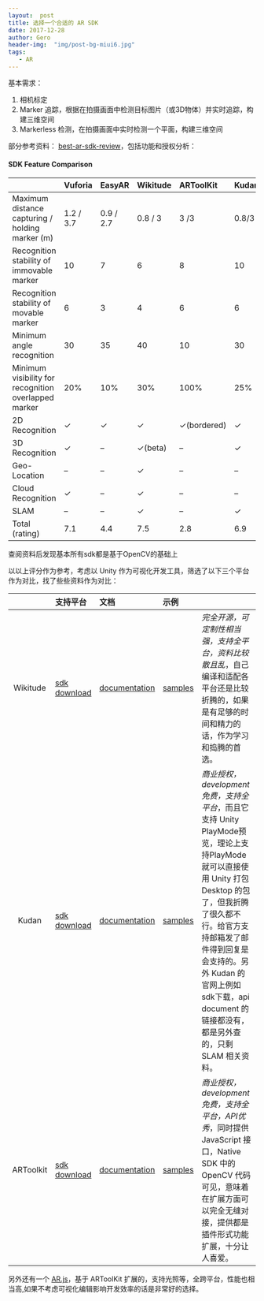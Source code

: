 ```yaml
---
layout:  post
title: 选择一个合适的 AR SDK
date: 2017-12-28
author: Gero
header-img:  "img/post-bg-miui6.jpg"
tags:
   - AR
---
```


基本需求：

1. 相机标定
2. Marker 追踪，根据在拍摄画面中检测目标图片（或3D物体）并实时追踪，构建三维空间
3. Markerless 检测，在拍摄画面中实时检测一个平面，构建三维空间

部分参考资料： [best-ar-sdk-review](https://thinkmobiles.com/blog/best-ar-sdk-review/)，包括功能和授权分析：

####  SDK Feature Comparison 

|  |Vuforia| EasyAR| Wikitude|   ARToolKit|  Kudan|  MaxST|  Xzimg|  NyARToolKit|
|:--|:--|:--|:--|:--|:--|:--|:--|:--|
|Maximum distance capturing / holding marker (m)|1.2 / 3.7|   0.9 / 2.7|  0.8 / 3 |3 /3|  0.8/3|0.5/0.9|  0.7 / 5 |0.7 / 1|
|Recognition stability of immovable marker    |10 |7  |6| 8   |10|    7   |8  |5|
|Recognition stability of movable marker  |6| 3   |4| 6   |6| 2   |7| 3|
|Minimum angle recognition    |30|    35| 40| 10| 30  |50|    35| 45|
|Minimum visibility for recognition overlapped marker|    20% |10%|   30%|    100%|   25% |  50%  |10%    | 75%|
|2D Recognition|  ✓   |✓| ✓|  ✓(bordered)|    ✓   |✓| ✓|  ✓|
|3D Recognition|  ✓|  –   |✓(beta)    |–| ✓|  ✓   |–| –|
|Geo-Location|    –|  –|✓|–   |–  |–  |–| –|
|Cloud Recognition|   ✓   |–  |✓| –|  –|–|    –|  –|
|SLAM|    –   |–| ✓|  –|  ✓|  ✓   |–| –|
|Total (rating)|7.1|  4.4 |7.5|   2.8|    6.9|    5.2|    4.7|    3.1|
查阅资料后发现基本所有sdk都是基于OpenCV的基础上

以以上评分作为参考，考虑以 Unity 作为可视化开发工具，筛选了以下三个平台作为对比，找了些些资料作为对比：

|  | 支持平台| 文档 | 示例 | |
|:--:|:--|:--|:--|:--|
| Wikitude | [sdk download][1] |[documentation][3] |[samples][1]|*完全开源，可定制性相当强，支持全平台，资料比较散且乱*，自己编译和适配各平台还是比较折腾的，如果是有足够的时间和精力的话，作为学习和捣腾的首选。
| Kudan| [sdk download][2]| [documentation][4]|[samples][7]|*商业授权，development免费，支持全平台*，而且它支持 Unity PlayMode预览，理论上支持PlayMode就可以直接使用 Unity 打包 Desktop 的包了，但我折腾了很久都不行。给官方支持邮箱发了邮件得到回复是会支持的。另外 Kudan 的官网上例如 sdk下载，api document 的链接都没有，都是另外查的，只剩 SLAM 相关资料。
| ARToolkit |[sdk download][6]|[documentation][5]|[samples][8]|*商业授权，development免费，支持全平台，API优秀*，同时提供 JavaScript 接口，Native SDK 中的 OpenCV 代码可见，意味着在扩展方面可以完全无缝对接，提供都是插件形式功能扩展，十分让人喜爱。

另外还有一个 [AR.js](https://github.com/jeromeetienne/AR.js)，基于 ARToolKit 扩展的，支持光照等，全跨平台，性能也相当高,如果不考虑可视化编辑影响开发效率的话是非常好的选择。

[1]:https://www.wikitude.com/download/

[2]:https://www.kudan.eu/download-kudan-ar-sdk/

[3]:https://www.wikitude.com/external/doc/documentation/

[4]:https://kudan.readme.io/docs/getting-started

[5]:https://archive.artoolkit.org/documentation/

[6]:https://archive.artoolkit.org/download-artoolkit-sdk

[7]:https://github.com/kudan-eu

[8]:https://github.com/artoolkit/artoolkit5